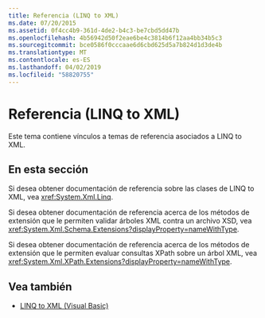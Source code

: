 ```yaml
---
title: Referencia (LINQ to XML)
ms.date: 07/20/2015
ms.assetid: 0f4cc4b9-361d-4de2-b4c3-be7cbd5dd47b
ms.openlocfilehash: 4b56942d50f2eae6be4c3814b6f12aa4bb34b5c3
ms.sourcegitcommit: bce0586f0cccaae6d6cbd625d5a7b824d1d3de4b
ms.translationtype: MT
ms.contentlocale: es-ES
ms.lasthandoff: 04/02/2019
ms.locfileid: "58820755"
---
```

# <a name="reference-linq-to-xml"></a>Referencia (LINQ to XML)
Este tema contiene vínculos a temas de referencia asociados a LINQ to XML.  
  
## <a name="in-this-section"></a>En esta sección  
 Si desea obtener documentación de referencia sobre las clases de LINQ to XML, vea <xref:System.Xml.Linq>.  
  
 Si desea obtener documentación de referencia acerca de los métodos de extensión que le permiten validar árboles XML contra un archivo XSD, vea <xref:System.Xml.Schema.Extensions?displayProperty=nameWithType>.  
  
 Si desea obtener documentación de referencia acerca de los métodos de extensión que le permiten evaluar consultas XPath sobre un árbol XML, vea <xref:System.Xml.XPath.Extensions?displayProperty=nameWithType>.  
  
## <a name="see-also"></a>Vea también

- [LINQ to XML (Visual Basic)](../../../../visual-basic/programming-guide/concepts/linq/linq-to-xml.md)
